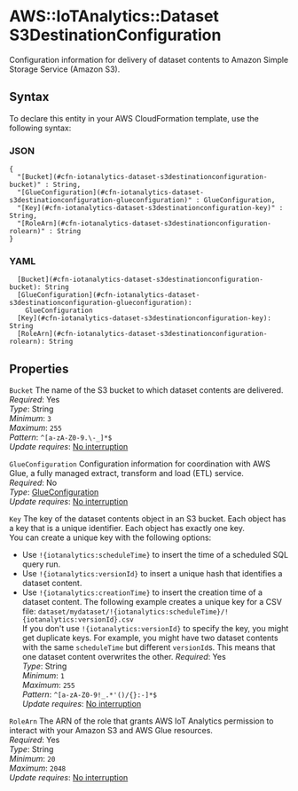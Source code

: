 # AWS::IoTAnalytics::Dataset S3DestinationConfiguration<a name="aws-properties-iotanalytics-dataset-s3destinationconfiguration"></a>

Configuration information for delivery of dataset contents to Amazon Simple Storage Service \(Amazon S3\)\.

## Syntax<a name="aws-properties-iotanalytics-dataset-s3destinationconfiguration-syntax"></a>

To declare this entity in your AWS CloudFormation template, use the following syntax:

### JSON<a name="aws-properties-iotanalytics-dataset-s3destinationconfiguration-syntax.json"></a>

```
{
  "[Bucket](#cfn-iotanalytics-dataset-s3destinationconfiguration-bucket)" : String,
  "[GlueConfiguration](#cfn-iotanalytics-dataset-s3destinationconfiguration-glueconfiguration)" : GlueConfiguration,
  "[Key](#cfn-iotanalytics-dataset-s3destinationconfiguration-key)" : String,
  "[RoleArn](#cfn-iotanalytics-dataset-s3destinationconfiguration-rolearn)" : String
}
```

### YAML<a name="aws-properties-iotanalytics-dataset-s3destinationconfiguration-syntax.yaml"></a>

```
  [Bucket](#cfn-iotanalytics-dataset-s3destinationconfiguration-bucket): String
  [GlueConfiguration](#cfn-iotanalytics-dataset-s3destinationconfiguration-glueconfiguration):
    GlueConfiguration
  [Key](#cfn-iotanalytics-dataset-s3destinationconfiguration-key): String
  [RoleArn](#cfn-iotanalytics-dataset-s3destinationconfiguration-rolearn): String
```

## Properties<a name="aws-properties-iotanalytics-dataset-s3destinationconfiguration-properties"></a>

`Bucket` <a name="cfn-iotanalytics-dataset-s3destinationconfiguration-bucket"></a>
The name of the S3 bucket to which dataset contents are delivered\.  
_Required_: Yes  
_Type_: String  
_Minimum_: `3`  
_Maximum_: `255`  
_Pattern_: `^[a-zA-Z0-9.\-_]*$`  
_Update requires_: [No interruption](https://docs.aws.amazon.com/AWSCloudFormation/latest/UserGuide/using-cfn-updating-stacks-update-behaviors.html#update-no-interrupt)

`GlueConfiguration` <a name="cfn-iotanalytics-dataset-s3destinationconfiguration-glueconfiguration"></a>
Configuration information for coordination with AWS Glue, a fully managed extract, transform and load \(ETL\) service\.  
_Required_: No  
_Type_: [GlueConfiguration](aws-properties-iotanalytics-dataset-glueconfiguration.md)  
_Update requires_: [No interruption](https://docs.aws.amazon.com/AWSCloudFormation/latest/UserGuide/using-cfn-updating-stacks-update-behaviors.html#update-no-interrupt)

`Key` <a name="cfn-iotanalytics-dataset-s3destinationconfiguration-key"></a>
The key of the dataset contents object in an S3 bucket\. Each object has a key that is a unique identifier\. Each object has exactly one key\.  
You can create a unique key with the following options:

- Use `!{iotanalytics:scheduleTime}` to insert the time of a scheduled SQL query run\.
- Use `!{iotanalytics:versionId}` to insert a unique hash that identifies a dataset content\.
- Use `!{iotanalytics:creationTime}` to insert the creation time of a dataset content\.
  The following example creates a unique key for a CSV file: `dataset/mydataset/!{iotanalytics:scheduleTime}/!{iotanalytics:versionId}.csv`  
  If you don't use `!{iotanalytics:versionId}` to specify the key, you might get duplicate keys\. For example, you might have two dataset contents with the same `scheduleTime` but different `versionId`s\. This means that one dataset content overwrites the other\.
  _Required_: Yes  
  _Type_: String  
  _Minimum_: `1`  
  _Maximum_: `255`  
  _Pattern_: `^[a-zA-Z0-9!_.*'()/{}:-]*$`  
  _Update requires_: [No interruption](https://docs.aws.amazon.com/AWSCloudFormation/latest/UserGuide/using-cfn-updating-stacks-update-behaviors.html#update-no-interrupt)

`RoleArn` <a name="cfn-iotanalytics-dataset-s3destinationconfiguration-rolearn"></a>
The ARN of the role that grants AWS IoT Analytics permission to interact with your Amazon S3 and AWS Glue resources\.  
_Required_: Yes  
_Type_: String  
_Minimum_: `20`  
_Maximum_: `2048`  
_Update requires_: [No interruption](https://docs.aws.amazon.com/AWSCloudFormation/latest/UserGuide/using-cfn-updating-stacks-update-behaviors.html#update-no-interrupt)
